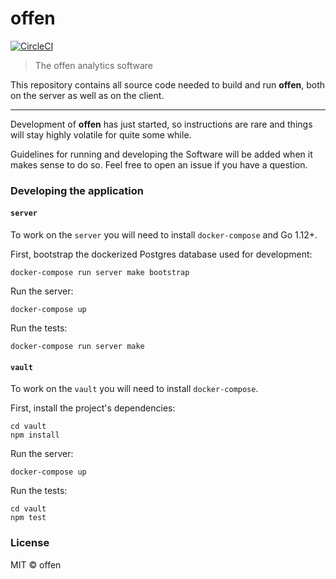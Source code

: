 # offen
[![CircleCI](https://circleci.com/gh/offen/offen/tree/master.svg?style=svg)](https://circleci.com/gh/offen/offen/tree/master)
> The offen analytics software

This repository contains all source code needed to build and run __offen__, both on the server as well as on the client.

---

Development of __offen__ has just started, so instructions are rare and things will stay highly volatile for quite some while.

Guidelines for running and developing the Software will be added when it makes sense to do so. Feel free to open an issue if you have a question.

### Developing the application

#### `server`

To work on the `server` you will need to install `docker-compose` and Go 1.12+.

First, bootstrap the dockerized Postgres database used for development:

```
docker-compose run server make bootstrap
```

Run the server:

```
docker-compose up
```

Run the tests:

```
docker-compose run server make
```

#### `vault`

To work on the `vault` you will need to install `docker-compose`.

First, install the project's dependencies:

```
cd vault
npm install
```

Run the server:

```
docker-compose up
```

Run the tests:

```
cd vault
npm test
```


### License

MIT © offen

